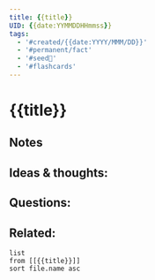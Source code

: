 ```yaml
---
title: {{title}}
UID: {{date:YYMMDDHHmmss}}
tags:
  - '#created/{{date:YYYY/MMM/DD}}'
  - '#permanent/fact'
  - '#seed🥜'
  - '#flashcards'
---
```

# {{title}}

## Notes


## Ideas & thoughts:


## Questions:


## Related:
```dataview
list
from [[{{title}}]]
sort file.name asc
```
